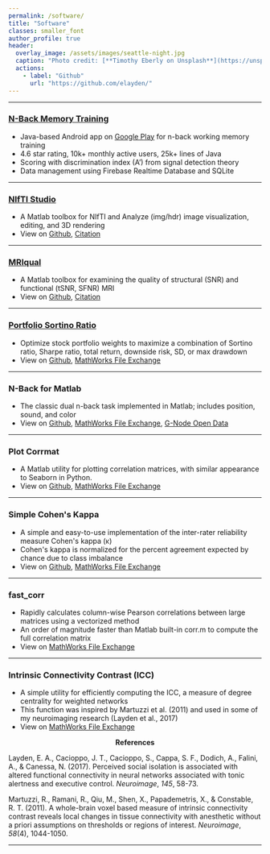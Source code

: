 ```yaml
---
permalink: /software/
title: "Software"
classes: smaller_font
author_profile: true
header:
  overlay_image: /assets/images/seattle-night.jpg
  caption: "Photo credit: [**Timothy Eberly on Unsplash**](https://unsplash.com/photos/h3vT1-T2nfc)"
  actions:
    - label: "Github"
      url: "https://github.com/elayden/"
---
```

----------------------------------------------------------------------------	
### [N-Back Memory Training](https://nbackmemorytraining.com/)			 	         	       	 	
* Java-based Android app on [Google Play](https://play.google.com/store/apps/details?id=science.eal.n_backmemorytraining) for n-back working memory training
* 4.6 star rating, 10k+ monthly active users, 25k+ lines of Java
* Scoring with discrimination index (A’) from signal detection theory
* Data management using Firebase Realtime Database and SQLite
	
----------------------------------------------------------------------------	
### [NIfTI Studio](https://elliotlayden.com/software/nifti-studio)
* A Matlab toolbox for NIfTI and Analyze (img/hdr) image visualization, editing, and 3D rendering
* View on [Github](https://github.com/elayden/NIfTI-Studio), [Citation](http://doi.org/10.5281/zenodo.3725006)

----------------------------------------------------------------------------		
### [MRIqual](https://elliotlayden.com/software/mriqual)
* A Matlab toolbox for examining the quality of structural (SNR) and functional (tSNR, SFNR) MRI
* View on [Github](https://github.com/elayden/MRIqual), [Citation](http://doi.org/10.5281/zenodo.3735471)
	
----------------------------------------------------------------------------
### [Portfolio Sortino Ratio](https://elliotlayden.com/software/portfolio_sortino_ratio)
* Optimize stock portfolio weights to maximize a combination of Sortino ratio, Sharpe ratio, total return, downside risk, SD, or max drawdown
* View on [Github](https://github.com/elayden/portfolio_sortino_ratio), [MathWorks File Exchange](https://www.mathworks.com/matlabcentral/fileexchange/68589-portfolio_sortino_ratio)
	
----------------------------------------------------------------------------
### N-Back for Matlab
* The classic dual n-back task implemented in Matlab; includes position, sound, and color 
* View on [Github](https://github.com/elayden/N-Back-for-Matlab), [MathWorks File Exchange](https://www.mathworks.com/matlabcentral/fileexchange/67976-n-back-for-matlab), [G-Node Open Data](https://doi.org/10.12751/g-node.f87128)

----------------------------------------------------------------------------
### Plot Corrmat
* A Matlab utility for plotting correlation matrices, with similar appearance to Seaborn in Python.
* View on [Github](https://github.com/elayden/plot-corrmat), [MathWorks File Exchange](https://www.mathworks.com/matlabcentral/fileexchange/73845-plot-corrmat)
	
----------------------------------------------------------------------------
### Simple Cohen's Kappa
* A simple and easy-to-use implementation of the inter-rater reliability measure Cohen's kappa (κ)
* Cohen's kappa is normalized for the percent agreement expected by chance due to class imbalance
* View on [Github](https://github.com/elayden/cohensKappa), [MathWorks File Exchange](https://www.mathworks.com/matlabcentral/fileexchange/69943-simple-cohen-s-kappa)

----------------------------------------------------------------------------
### fast_corr
* Rapidly calculates column-wise Pearson correlations between large matrices using a vectorized method
* An order of magnitude faster than Matlab built-in corr.m to compute the full correlation matrix
* View on [MathWorks File Exchange](https://www.mathworks.com/matlabcentral/fileexchange/63082-fast_corr)

----------------------------------------------------------------------------
### Intrinsic Connectivity Contrast (ICC)
* A simple utility for efficiently computing the ICC, a measure of degree centrality for weighted networks
* This function was inspired by Martuzzi et al. (2011) and used in some of my neuroimaging research (Layden et al., 2017)
* View on [MathWorks File Exchange](https://www.mathworks.com/matlabcentral/fileexchange/68248-intrinsic_connectivity_contrast)
	
<p style="text-align: center;"><b>References</b></p>
Layden, E. A., Cacioppo, J. T., Cacioppo, S., Cappa, S. F., Dodich, A., Falini, A., & Canessa, N. (2017). Perceived social isolation is associated with altered functional connectivity in neural networks associated with tonic alertness and executive control. <i>Neuroimage</i>, <i>145</i>, 58-73.

Martuzzi, R., Ramani, R., Qiu, M., Shen, X., Papademetris, X., & Constable, R. T. (2011). A whole-brain voxel based measure of intrinsic connectivity contrast reveals local changes in tissue connectivity with anesthetic without a priori assumptions on thresholds or regions of interest. <i>Neuroimage</i>, <i>58</i>(4), 1044-1050.

----------------------------------------------------------------------------